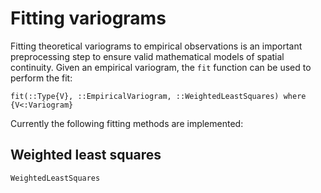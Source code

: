 # Fitting variograms

Fitting theoretical variograms to empirical observations is an important
preprocessing step to ensure valid mathematical models of spatial continuity.
Given an empirical variogram, the `fit` function can be used to perform the fit:

```@docs
fit(::Type{V}, ::EmpiricalVariogram, ::WeightedLeastSquares) where {V<:Variogram}
```

Currently the following fitting methods are implemented:

## Weighted least squares

```@docs
WeightedLeastSquares
```
